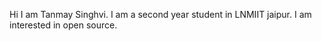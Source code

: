 Hi I am Tanmay Singhvi.
I am a second year student in LNMIIT jaipur.
I am interested in open source.
